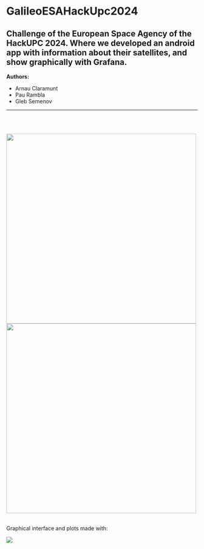 # GalileoESAHackUpc2024
Challenge of the European Space Agency of the HackUPC 2024. Where we developed an android app with information about their satellites, and show graphically with Grafana.
---
**Authors:**
- Arnau Claramunt
- Pau Rambla
- Gleb Semenov
---
<br>
<br>
<p float="left">
  <img src="https://github.com/ArnauCS03/GalileoESAHackUpc2024/assets/95536223/f3cedaef-2fe2-4415-8418-ea24fe2268da" width="500" height="500" />
  <img src="https://github.com/ArnauCS03/GalileoESAHackUpc2024/assets/95536223/944b9d8a-b801-44ec-a7f1-0b80780c318f" width="500" height="500" />
</p>
<br>
Graphical interface and plots made with:
<p float="center">
 <img src="https://github.com/ArnauCS03/GalileoESAHackUpc2024/assets/95536223/29050e04-2d11-44af-a7ae-9aad010d2819" />
</p>







